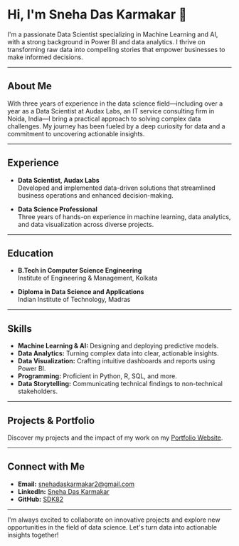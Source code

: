 # Hi, I'm Sneha Das Karmakar 👋

I'm a passionate Data Scientist specializing in Machine Learning and AI, with a strong background in Power BI and data analytics. I thrive on transforming raw data into compelling stories that empower businesses to make informed decisions.

---

## About Me

With three years of experience in the data science field—including over a year as a Data Scientist at Audax Labs, an IT service consulting firm in Noida, India—I bring a practical approach to solving complex data challenges. My journey has been fueled by a deep curiosity for data and a commitment to uncovering actionable insights.

---

## Experience

- **Data Scientist, Audax Labs**  
  Developed and implemented data-driven solutions that streamlined business operations and enhanced decision-making.

- **Data Science Professional**  
  Three years of hands-on experience in machine learning, data analytics, and data visualization across diverse projects.

---

## Education

- **B.Tech in Computer Science Engineering**  
  Institute of Engineering & Management, Kolkata

- **Diploma in Data Science and Applications**  
  Indian Institute of Technology, Madras

---

## Skills

- **Machine Learning & AI:** Designing and deploying predictive models.
- **Data Analytics:** Turning complex data into clear, actionable insights.
- **Data Visualization:** Crafting intuitive dashboards and reports using Power BI.
- **Programming:** Proficient in Python, R, SQL, and more.
- **Data Storytelling:** Communicating technical findings to non-technical stakeholders.

---

## Projects & Portfolio

Discover my projects and the impact of my work on my [Portfolio Website](https://sneha-das-karmakar-portfolio.my.canva.site/data-scientist).

---

## Connect with Me

- **Email:** snehadaskarmakar2@gmail.com
- **LinkedIn:** [Sneha Das Karmakar](https://www.linkedin.com/in/sneha-das-karmakar-038920206/)
- **GitHub:** [SDK82](https://github.com/SDK82)

---

I'm always excited to collaborate on innovative projects and explore new opportunities in the field of data science. Let's turn data into actionable insights together!


